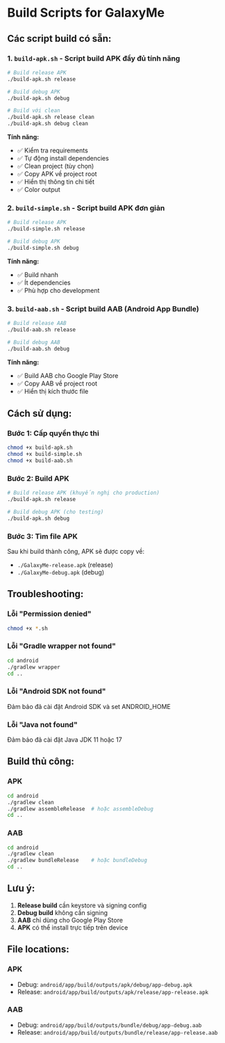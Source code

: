 # Build Scripts for GalaxyMe

## Các script build có sẵn:

### 1. `build-apk.sh` - Script build APK đầy đủ tính năng
```bash
# Build release APK
./build-apk.sh release

# Build debug APK
./build-apk.sh debug

# Build với clean
./build-apk.sh release clean
./build-apk.sh debug clean
```

**Tính năng:**
- ✅ Kiểm tra requirements
- ✅ Tự động install dependencies
- ✅ Clean project (tùy chọn)
- ✅ Copy APK về project root
- ✅ Hiển thị thông tin chi tiết
- ✅ Color output

### 2. `build-simple.sh` - Script build APK đơn giản
```bash
# Build release APK
./build-simple.sh release

# Build debug APK
./build-simple.sh debug
```

**Tính năng:**
- ✅ Build nhanh
- ✅ Ít dependencies
- ✅ Phù hợp cho development

### 3. `build-aab.sh` - Script build AAB (Android App Bundle)
```bash
# Build release AAB
./build-aab.sh release

# Build debug AAB
./build-aab.sh debug
```

**Tính năng:**
- ✅ Build AAB cho Google Play Store
- ✅ Copy AAB về project root
- ✅ Hiển thị kích thước file

## Cách sử dụng:

### Bước 1: Cấp quyền thực thi
```bash
chmod +x build-apk.sh
chmod +x build-simple.sh
chmod +x build-aab.sh
```

### Bước 2: Build APK
```bash
# Build release APK (khuyến nghị cho production)
./build-apk.sh release

# Build debug APK (cho testing)
./build-apk.sh debug
```

### Bước 3: Tìm file APK
Sau khi build thành công, APK sẽ được copy về:
- `./GalaxyMe-release.apk` (release)
- `./GalaxyMe-debug.apk` (debug)

## Troubleshooting:

### Lỗi "Permission denied"
```bash
chmod +x *.sh
```

### Lỗi "Gradle wrapper not found"
```bash
cd android
./gradlew wrapper
cd ..
```

### Lỗi "Android SDK not found"
Đảm bảo đã cài đặt Android SDK và set ANDROID_HOME

### Lỗi "Java not found"
Đảm bảo đã cài đặt Java JDK 11 hoặc 17

## Build thủ công:

### APK
```bash
cd android
./gradlew clean
./gradlew assembleRelease  # hoặc assembleDebug
cd ..
```

### AAB
```bash
cd android
./gradlew clean
./gradlew bundleRelease    # hoặc bundleDebug
cd ..
```

## Lưu ý:

1. **Release build** cần keystore và signing config
2. **Debug build** không cần signing
3. **AAB** chỉ dùng cho Google Play Store
4. **APK** có thể install trực tiếp trên device

## File locations:

### APK
- Debug: `android/app/build/outputs/apk/debug/app-debug.apk`
- Release: `android/app/build/outputs/apk/release/app-release.apk`

### AAB
- Debug: `android/app/build/outputs/bundle/debug/app-debug.aab`
- Release: `android/app/build/outputs/bundle/release/app-release.aab` 